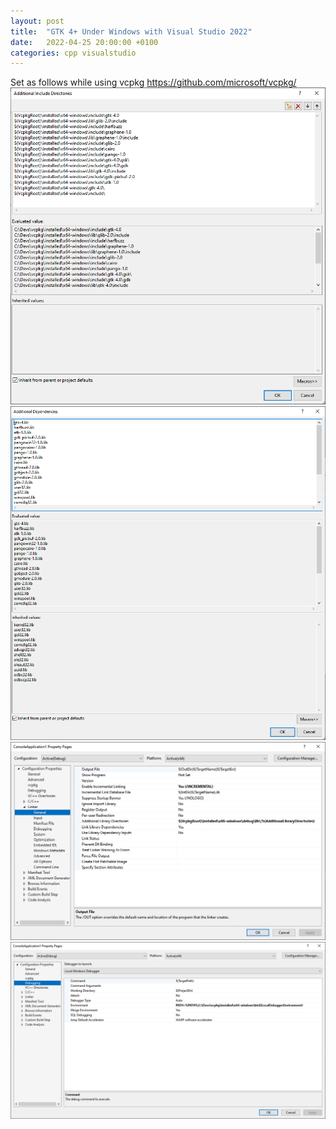 ```yaml
---
layout: post
title:  "GTK 4+ Under Windows with Visual Studio 2022"
date:   2022-04-25 20:00:00 +0100
categories: cpp visualstudio
---
```


Set as follows while using vcpkg https://github.com/microsoft/vcpkg/
![DevEnv 1](/images/devenv_include.png)
![DevEnv 2](/images/devenv_libs.png)
![DevEnv 3](/images/devenv_link.png)
![DevEnv 4](/images/devenv_env.png)
